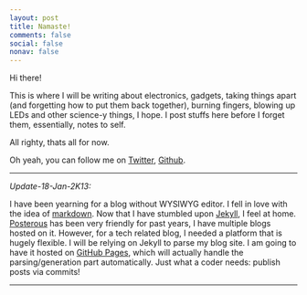 ```yaml
---
layout: post
title: Namaste!
comments: false
social: false
nonav: false
---
```


Hi there!

This is where I will be writing about electronics, gadgets, taking things apart (and forgetting how to put them back together), burning fingers, blowing up LEDs and other science-y things, I hope. I post stuffs here before I forget them, essentially, notes to self.

All righty, thats all for now. 

Oh yeah, you can follow me on [Twitter](http://twitter.com/iprashanta), [Github](http://github.com/prashanta).

---

_Update-18-Jan-2K13:_

I have been yearning for a blog without WYSIWYG editor. I fell in love with the idea of [markdown](http://en.wikipedia.org/wiki/Markdown). Now that I have stumbled upon [Jekyll](http://jekyllrb.com/), I feel at home. [Posterous](http://www.posterous.com) has been very friendly for past years, I have multiple blogs hosted on it. However, for a tech related blog, I needed a platform that is hugely flexible. I will be relying on Jekyll to parse my blog site. I am going to have it hosted on [GitHub Pages](http://pages.github.com), which will actually handle the parsing/generation part automatically. Just what a coder needs: publish posts via commits!

---

